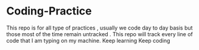 # Coding-Practice
This repo is for all type of practices , usually we code day to day basis but those most of the time remain untracked . This repo will track every line of code that I am typing on my machine. Keep learning Keep coding

